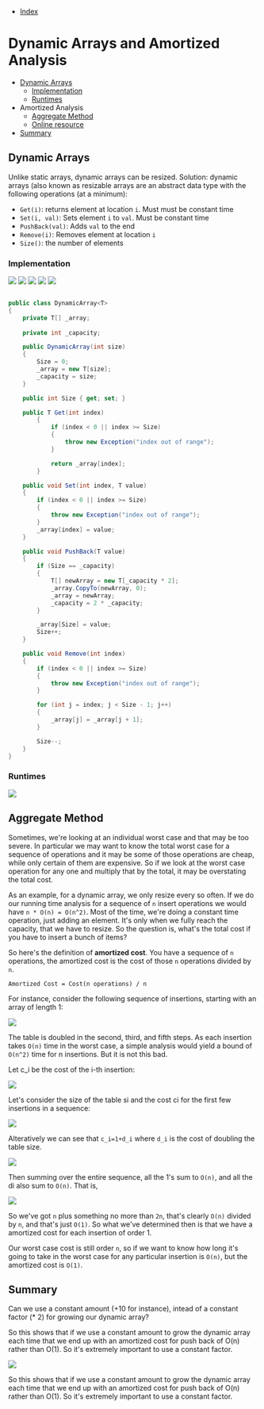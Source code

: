 * [Index](https://github.com/KiraDiShira/Cracking#cracking)

# Dynamic Arrays and Amortized Analysis

* [Dynamic Arrays](#dynamic-arrays)
    - [Implementation](#implementation)
    - [Runtimes](#runtimes)
* Amortized Analysis
    - [Aggregate Method](#aggregate-method)
    - [Online resource](http://www.cs.cornell.edu/courses/cs3110/2013sp/lectures/lec21-amortized/lec21.html)
* [Summary](#summary)


## Dynamic Arrays

Unlike static arrays, dynamic arrays can be resized. Solution: dynamic arrays (also known as resizable arrays are an abstract data type with the following operations (at a minimum):

* `Get(i)`: returns element at location `i`. Must must be constant time
* `Set(i, val)`: Sets element `i` to `val`. Must be constant time
* `PushBack(val)`: Adds `val` to the end
* `Remove(i)`: Removes element at location `i`
* `Size()`: the number of elements

### Implementation

<img src="https://raw.githubusercontent.com/KiraDiShira/Cracking/master/DynamicArraysandAmortizedAnalysis/Images/daaa1.PNG" />

<img src="https://raw.githubusercontent.com/KiraDiShira/Cracking/master/DynamicArraysandAmortizedAnalysis/Images/daaa2.PNG" />

<img src="https://raw.githubusercontent.com/KiraDiShira/Cracking/master/DynamicArraysandAmortizedAnalysis/Images/daaa3.PNG" />

<img src="https://raw.githubusercontent.com/KiraDiShira/Cracking/master/DynamicArraysandAmortizedAnalysis/Images/daaa4.PNG" />

<img src="https://raw.githubusercontent.com/KiraDiShira/Cracking/master/DynamicArraysandAmortizedAnalysis/Images/daaa5.PNG" />

```c#

public class DynamicArray<T>
{
    private T[] _array;
    
    private int _capacity;

    public DynamicArray(int size)
    {
        Size = 0;
        _array = new T[size];
        _capacity = size;
    }

    public int Size { get; set; }

    public T Get(int index)
        {
            if (index < 0 || index >= Size)
            {
                throw new Exception("index out of range");
            }

            return _array[index];
        }

    public void Set(int index, T value)
    {
        if (index < 0 || index >= Size)
        {
            throw new Exception("index out of range");
        }
        _array[index] = value;
    }

    public void PushBack(T value)
    {
        if (Size == _capacity)
        {
            T[] newArray = new T[_capacity * 2];
            _array.CopyTo(newArray, 0);
            _array = newArray;
            _capacity = 2 * _capacity;
        }

        _array[Size] = value;
        Size++;
    }

    public void Remove(int index)
    {
        if (index < 0 || index >= Size)
        {
            throw new Exception("index out of range");
        }

        for (int j = index; j < Size - 1; j++)
        {
            _array[j] = _array[j + 1];
        }

        Size--;
    }
}
```
### Runtimes

<img src="https://raw.githubusercontent.com/KiraDiShira/Cracking/master/DynamicArraysandAmortizedAnalysis/Images/daaa6.PNG" />

## Aggregate Method

Sometimes, we're looking at an individual worst case and that may be too severe. In particular we may want to know the total worst case for a sequence of operations and it may be some of those operations are cheap, while only certain of them are expensive. So if we look at the worst case operation for any one and multiply that by the total, it may be overstating the total cost. 

As an example, for a dynamic array, we only resize every so often. If we do our running time analysis for a sequence of `n` insert operations we would have `n * O(n) = O(n^2)`. Most of the time, we're doing a constant time operation, just adding an element. It's only when we fully reach the capacity, that we have to resize. So the question is, what's the total cost if you have to insert a bunch of items? 

So here's the definition of **amortized cost**. You have a sequence of `n` operations, the amortized cost is the cost of those `n` operations divided by `n`. 

```
Amortized Cost = Cost(n operations) / n

```

 For instance, consider the following sequence of insertions, starting with an array of length 1:
 
 <img src="https://raw.githubusercontent.com/KiraDiShira/Cracking/master/DynamicArraysandAmortizedAnalysis/Images/daaa7.PNG" />
 
 The table is doubled in the second, third, and fifth steps. As each insertion takes `O(n)` time in the worst case, a simple analysis would yield a bound of `O(n^2)` time for n insertions. But it is not this bad. 
 
 Let c_i be the cost of the i-th insertion:
 
<img src="https://raw.githubusercontent.com/KiraDiShira/Cracking/master/DynamicArraysandAmortizedAnalysis/Images/daaa8.PNG" />
 
 Let's consider the size of the table si and the cost ci for the first few insertions in a sequence:

<img src="https://raw.githubusercontent.com/KiraDiShira/Cracking/master/DynamicArraysandAmortizedAnalysis/Images/daaa9.PNG" />
 
 Alteratively we can see that `c_i=1+d_i` where `d_i` is the cost of doubling the table size. 
 
<img src="https://raw.githubusercontent.com/KiraDiShira/Cracking/master/DynamicArraysandAmortizedAnalysis/Images/daaa10.PNG" />
 
 Then summing over the entire sequence, all the 1's sum to `O(n)`, and all the di also sum to `O(n)`. That is,

<img src="https://raw.githubusercontent.com/KiraDiShira/Cracking/master/DynamicArraysandAmortizedAnalysis/Images/daaa11.PNG" />
  
So we've got `n` plus something no more than `2n`, that's clearly `O(n)` divided by `n`, and that's just `O(1)`. So what we've determined then is that we have a amortized cost for each insertion of order 1. 

Our worst case cost is still order `n`, so if we want to know how long it's going to take in the worst case for any  particular insertion is `O(n)`, but the amortized cost is `O(1)`. 



## Summary

Can we use a constant amount (+10 for instance), intead of a constant factor (* 2) for growing our dynamic array?

So this shows that if we use a constant amount to grow the dynamic array each time that we end up with an amortized cost for push back of O(n) rather than O(1). So it's extremely important to use a constant factor. 

<img src="https://raw.githubusercontent.com/KiraDiShira/Cracking/master/DynamicArraysandAmortizedAnalysis/Images/daaa22.PNG" />

So this shows that if we use a constant amount to grow the dynamic array each time that we end up with an amortized cost for push back of O(n) rather than O(1). So it's extremely important to use a constant factor. 
